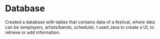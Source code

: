 # Database
Created a database with tables that contains data of a festival, where data can be (employers, artists/bands, schedule). I used Java to create a UI, to retrieve or add information.
